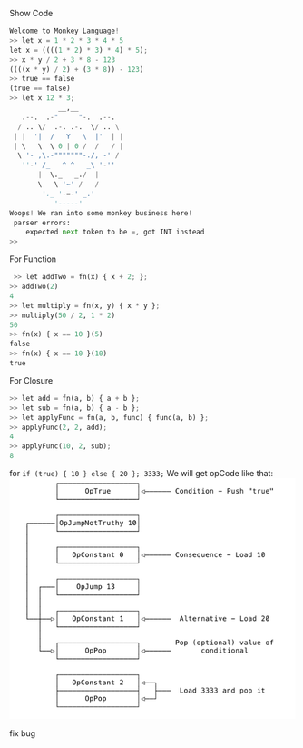 

Show Code

```python
Welcome to Monkey Language!
>> let x = 1 * 2 * 3 * 4 * 5
let x = ((((1 * 2) * 3) * 4) * 5);
>> x * y / 2 + 3 * 8 - 123
((((x * y) / 2) + (3 * 8)) - 123)
>> true == false
(true == false)
>> let x 12 * 3;
            __,__
   .--.  .-"     "-.  .--.
  / .. \/  .-. .-.  \/ .. \
 | |  '|  /   Y   \  |'  | |
 | \   \  \ 0 | 0 /  /   / |
  \ '- ,\.-"""""""-./, -' /
   ''-' /_   ^ ^   _\ '-''
       |  \._   _./  |
       \   \ '~' /   /
        '._ '-=-' _.'
           '-----'
Woops! We ran into some monkey business here!
 parser errors:
	expected next token to be =, got INT instead
>> 
```

For Function
```python
 >> let addTwo = fn(x) { x + 2; };
>> addTwo(2)
4
>> let multiply = fn(x, y) { x * y };
>> multiply(50 / 2, 1 * 2)
50
>> fn(x) { x == 10 }(5)
false
>> fn(x) { x == 10 }(10)
true
```

For Closure
```python
>> let add = fn(a, b) { a + b };
>> let sub = fn(a, b) { a - b };
>> let applyFunc = fn(a, b, func) { func(a, b) };
>> applyFunc(2, 2, add);
4
>> applyFunc(10, 2, sub);
8
```

for `if (true) { 10 } else { 20 }; 3333;` We will get opCode like that:
![condition_opcode.png](condition_opcode.png)

fix bug
